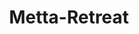 ---
layout: SeminarLayout
title: 'Metta-Retreat'
startDate: '02.05.2020'
endDate: '09.05.2020'
descriptionShort: 'Metta (Pali) ist eine Eigenschaft des Herzens und des Geistes und umfasst Qualitäten wie liebevolle Güte, Freundlichkeit, Wohlwollen, oder Liebe, die an keine Bedingungen gebunden ist.'
description: 'Mit der Metta Meditation entfalten und stärken wir diese grundlegende und wichtige Eigenschaft, indem wir unseren Geist während des ganzen Tages auf diese wohlwollende und freundliche Haltung des Herzens ausrichten. Metta-Chants (Rezitationen) unterstützen die Öffnung des Herzens und bilden einen Teil der täglichen Praxis. Der Kurs findet im Schweigen statt, es gibt tägliche Vorträge und regelmäßige Einzelgespräche. Die Vorträge und Einzelgespräche mit Ayya Virañani finden auf Englisch statt, falls nötig mit deutscher Übersetzung.'
honorar: 'Dana (auf freiwilliger Basis)'
kursgebuehr: '100 €'
unterkunft: '280 €, Aufpreis bei Einzelzimmer'
dozentenbeschreibung: '**Ariya B. Baumann** war von 1992 bis 2013 Nonne. Sie ordinierte und praktizierte Vipassana- und Metta-Meditation unter Sayadaw U Janaka in Burma. Nach Jahren der intensiven Praxis begann sie für die burmesischen Lehrer zu übersetzen und auch selbst zu lehren. Heute leitet sie weltweit Vipassana- und Metta- Meditationskurse, in denen die MettaChants ein wichtiger Bestandteil der Herzensentfaltung sind.'
website: 'Ariya B. Baumann'
websiteUrl: 'http://www.ven-ariya.blogspot.de'
performers: 'Ariya B. Baumann und Ayya Vīrañāṇi'
---